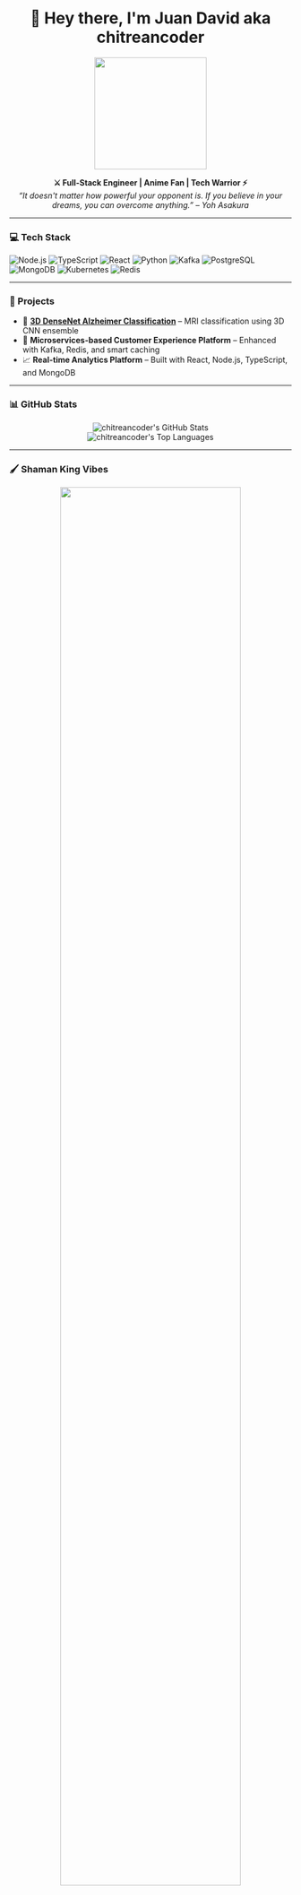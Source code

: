 <h1 align="center">👋 Hey there, I'm Juan David aka chitreancoder</h1>

<p align="center">
  <img src="https://media.tenor.com/a7z-Ly1LjRwAAAAC/shaman-king-anna.gif" width="200"/>
</p>

<p align="center">
  <b>⚔️ Full-Stack Engineer | Anime Fan | Tech Warrior ⚡</b><br/>
  <i>“It doesn't matter how powerful your opponent is. If you believe in your dreams, you can overcome anything.” – Yoh Asakura</i>
</p>

---

### 💻 Tech Stack

![Node.js](https://img.shields.io/badge/Node.js-339933?style=for-the-badge&logo=nodedotjs&logoColor=white)
![TypeScript](https://img.shields.io/badge/TypeScript-3178C6?style=for-the-badge&logo=typescript&logoColor=white)
![React](https://img.shields.io/badge/React-20232A?style=for-the-badge&logo=react&logoColor=61DAFB)
![Python](https://img.shields.io/badge/Python-3776AB?style=for-the-badge&logo=python&logoColor=white)
![Kafka](https://img.shields.io/badge/Kafka-231F20?style=for-the-badge&logo=apachekafka&logoColor=white)
![PostgreSQL](https://img.shields.io/badge/PostgreSQL-4169E1?style=for-the-badge&logo=postgresql&logoColor=white)
![MongoDB](https://img.shields.io/badge/MongoDB-4EA94B?style=for-the-badge&logo=mongodb&logoColor=white)
![Kubernetes](https://img.shields.io/badge/Kubernetes-326CE5?style=for-the-badge&logo=kubernetes&logoColor=white)
![Redis](https://img.shields.io/badge/Redis-DC382D?style=for-the-badge&logo=redis&logoColor=white)

---

### 🚀 Projects

- 🧠 **[3D DenseNet Alzheimer Classification](https://github.com/chitreancoder)** – MRI classification using 3D CNN ensemble
- 💬 **Microservices-based Customer Experience Platform** – Enhanced with Kafka, Redis, and smart caching
- 📈 **Real-time Analytics Platform** – Built with React, Node.js, TypeScript, and MongoDB

---

### 📊 GitHub Stats

<p align="center">
  <img src="https://github-readme-stats.vercel.app/api?username=chitreancoder&show_icons=true&theme=tokyonight&hide_border=true" alt="chitreancoder's GitHub Stats"/>
  <br/>
  <img src="https://github-readme-stats.vercel.app/api/top-langs/?username=chitreancoder&layout=compact&theme=tokyonight&hide_border=true" alt="chitreancoder's Top Languages"/>
</p>

---

### 🖌️ Shaman King Vibes

<p align="center">
  <img src="https://i.pinimg.com/originals/c3/10/52/c310528cfbf21c5e7d7a707e35be58fd.jpg" width="80%"/>
</p>

---

### 📫 Contact

- 💌 Email: juandruiz298@gmail.com
- 🌐 Portfolio coming soon...
